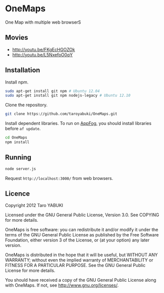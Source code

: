 OneMaps
=======

One Map with multiple web browserS

## Movies

- http://youtu.be/FKgEcHGOZOk
- http://youtu.be/L5NxefoO0qY

## Installation

Install npm.

```bash
sudo apt-get install git npm # Ubuntu 12.04
sudo apt-get install git npm nodejs-legacy # Ubuntu 12.10
```

Clone the repository.

```bash
git clone https://github.com/taroyabuki/OneMaps.git
```

Install dependent libraries. To run on [AppFog](https://www.appfog.com/), you should install libraries before `af update`.

```bash
cd OneMaps
npm install
```

## Running

```bash
node server.js
```

Request `http://localhost:3000/` from web browsers.

## Licence

Copyright 2012 Taro YABUKI

Licensed under the GNU General Public License, Version 3.0.
See COPYING for more details.

OneMaps is free software: you can redistribute it and/or modify
it under the terms of the GNU General Public License as published by
the Free Software Foundation, either version 3 of the License, or
(at your option) any later version.

OneMaps is distributed in the hope that it will be useful,
but WITHOUT ANY WARRANTY; without even the implied warranty of
MERCHANTABILITY or FITNESS FOR A PARTICULAR PURPOSE. See the
GNU General Public License for more details.

You should have received a copy of the GNU General Public License
along with OneMaps. If not, see <http://www.gnu.org/licenses/>.

